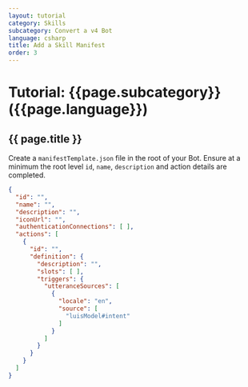 ```yaml
---
layout: tutorial
category: Skills
subcategory: Convert a v4 Bot
language: csharp
title: Add a Skill Manifest
order: 3
---
```


# Tutorial: {{page.subcategory}} ({{page.language}})

## {{ page.title }}

Create a `manifestTemplate.json` file in the root of your Bot. Ensure at a minimum the root level `id`, `name`, `description` and action details are completed.

```json
{
  "id": "",
  "name": "",
  "description": "",
  "iconUrl": "",
  "authenticationConnections": [ ],
  "actions": [
    {
      "id": "",
      "definition": {
        "description": "",
        "slots": [ ],
        "triggers": {
          "utteranceSources": [
            {
              "locale": "en",
              "source": [
                "luisModel#intent"
              ]
            }
          ]
        }
      }
    }
  ]
}
```